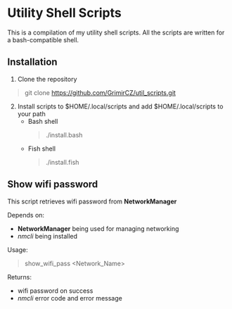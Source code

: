# Utility Shell Scripts

This is a compilation of my utility shell scripts.
All the scripts are written for a bash-compatible shell.

## Installation

1. Clone the repository
> git clone https://github.com/GrimirCZ/util_scripts.git
2. Install scripts to $HOME/.local/scripts and add $HOME/.local/scripts to your path
    - Bash shell
      > ./install.bash
    - Fish shell
      > ./install.fish

## Show wifi password

This script retrieves wifi password from __NetworkManager__

Depends on:
  - __NetworkManager__ being used for managing networking
  - _nmcli_ being installed

Usage:
> show_wifi_pass <Network_Name>

Returns:
  - wifi password on success
  - _nmcli_ error code and error message
